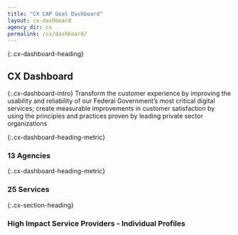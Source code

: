 ```yaml
---
title: "CX CAP Goal Dashboard"
layout: cx-dashboard
agency_dir: cx
permalink: /cx/dashboard/
---
```


{:.cx-dashboard-heading}
## CX Dashboard

{:.cx-dashboard-intro}
Transform the customer experience by improving the usability and reliability of our Federal Government’s most critical digital services; create measurable improvements in customer satisfaction by using the principles and practices proven by leading private sector organizations


<div class="cx-heading-metrics" markdown="1"> 

{:.cx-dashboard-heading-metric}
### 13 Agencies

{:.cx-dashboard-heading-metric}
### 25 Services

</div>

{:.cx-section-heading}
### High Impact Service Providers - Individual Profiles